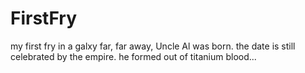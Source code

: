 # FirstFry
my first fry in a galxy far, far away, Uncle Al was born.
the date is still celebrated by the empire.
he formed out of titanium blood...
